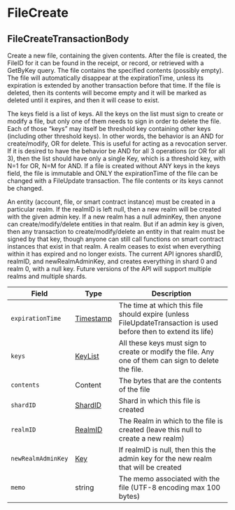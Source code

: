 # FileCreate

## FileCreateTransactionBody <a href="#filecreatetransactionbody" id="filecreatetransactionbody"></a>

‌Create a new file, containing the given contents. After the file is created, the FileID for it can be found in the receipt, or record, or retrieved with a GetByKey query. The file contains the specified contents (possibly empty). The file will automatically disappear at the expirationTime, unless its expiration is extended by another transaction before that time. If the file is deleted, then its contents will become empty and it will be marked as deleted until it expires, and then it will cease to exist.

The keys field is a list of keys. All the keys on the list must sign to create or modify a file, but only one of them needs to sign in order to delete the file. Each of those “keys” may itself be threshold key containing other keys (including other threshold keys). In other words, the behavior is an AND for create/modify, OR for delete. This is useful for acting as a revocation server. If it is desired to have the behavior be AND for all 3 operations (or OR for all 3), then the list should have only a single Key, which is a threshold key, with N=1 for OR, N=M for AND. If a file is created without ANY keys in the keys field, the file is immutable and ONLY the expirationTime of the file can be changed with a FileUpdate transaction. The file contents or its keys cannot be changed.

An entity (account, file, or smart contract instance) must be created in a particular realm. If the realmID is left null, then a new realm will be created with the given admin key. If a new realm has a null adminKey, then anyone can create/modify/delete entities in that realm. But if an admin key is given, then any transaction to create/modify/delete an entity in that realm must be signed by that key, though anyone can still call functions on smart contract instances that exist in that realm. A realm ceases to exist when everything within it has expired and no longer exists. The current API ignores shardID, realmID, and newRealmAdminKey, and creates everything in shard 0 and realm 0, with a null key. Future versions of the API will support multiple realms and multiple shards.

| Field              | Type                                                                                                                                          | Description                                                                                                     |
| ------------------ | --------------------------------------------------------------------------------------------------------------------------------------------- | --------------------------------------------------------------------------------------------------------------- |
| `expirationTime`   | ​[Timestamp](https://github.com/theekrystallee/hedera-style-guide/blob/sdk-v1/deprecated/hedera-api/file-service/broken-reference/README.md)​ | The time at which this file should expire (unless FileUpdateTransaction is used before then to extend its life) |
| `keys`             | ​[KeyList](https://github.com/theekrystallee/hedera-style-guide/blob/sdk-v1/deprecated/hedera-api/file-service/broken-reference/README.md)​   | All these keys must sign to create or modify the file. Any one of them can sign to delete the file.             |
| `contents`         | ​Content                                                                                                                                      | The bytes that are the contents of the file                                                                     |
| `shardID`          | ​[ShardID](https://github.com/theekrystallee/hedera-style-guide/blob/sdk-v1/deprecated/hedera-api/file-service/broken-reference/README.md)​   | Shard in which this file is created                                                                             |
| `realmID`          | ​[RealmID](https://github.com/theekrystallee/hedera-style-guide/blob/sdk-v1/deprecated/hedera-api/file-service/broken-reference/README.md)​   | The Realm in which to the file is created (leave this null to create a new realm)                               |
| `newRealmAdminKey` | ​[Key](https://github.com/theekrystallee/hedera-style-guide/blob/sdk-v1/deprecated/hedera-api/file-service/broken-reference/README.md)​       | If realmID is null, then this the admin key for the new realm that will be created                              |
| `memo`             | string                                                                                                                                        | The memo associated with the file (UTF-8 encoding max 100 bytes)                                                |
